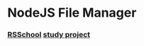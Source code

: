 # NodeJS File Manager
### [RSSchool](https://rs.school/) [study project](https://github.com/AlreadyBored/nodejs-assignments/blob/main/assignments/file-manager/assignment.md)
